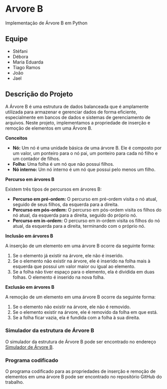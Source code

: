 # Arvore B
Implementação de Árvore B em Python

## Equipe

- Stéfani
- Débora
- Maria Eduarda
- Tiago Ramos
- João
- Jael

## Descrição do Projeto

A Árvore B é uma estrutura de dados balanceada que é amplamente utilizada para armazenar e gerenciar dados de forma eficiente, especialmente em bancos de dados e sistemas de gerenciamento de arquivos. Neste projeto, implementamos a propriedade de inserção e remoção de elementos em uma Árvore B.

**Conceitos**

- **Nó:** Um nó é uma unidade básica de uma árvore B. Ele é composto por um valor, um ponteiro para o nó pai, um ponteiro para cada nó filho e um contador de filhos.
- **Folha:** Uma folha é um nó que não possui filhos.
- **Nó interno:** Um nó interno é um nó que possui pelo menos um filho.

**Percurso em árvores B**

Existem três tipos de percursos em árvores B:

- **Percurso em pré-ordem:** O percurso em pré-ordem visita o nó atual, seguido de seus filhos, da esquerda para a direita.
- **Percurso em pós-ordem:** O percurso em pós-ordem visita os filhos do nó atual, da esquerda para a direita, seguido do próprio nó.
- **Percurso em in-ordem:** O percurso em in-ordem visita os filhos do nó atual, da esquerda para a direita, terminando com o próprio nó.

**Inclusão em árvores B**

A inserção de um elemento em uma árvore B ocorre da seguinte forma:

1. Se o elemento já existir na árvore, ele não é inserido.
2. Se o elemento não existir na árvore, ele é inserido na folha mais à esquerda que possui um valor maior ou igual ao elemento.
3. Se a folha não tiver espaço para o elemento, ela é dividida em duas folhas. O elemento é inserido na nova folha.

**Exclusão em árvores B**

A remoção de um elemento em uma árvore B ocorre da seguinte forma:

1. Se o elemento não existir na árvore, ele não é removido.
2. Se o elemento existir na árvore, ele é removido da folha em que está.
3. Se a folha ficar vazia, ela é fundida com a folha à sua direita.

### Simulador da estrutura de Árvore B

O simulador da estrutura de Árvore B pode ser encontrado no endereço [Simulador de Árvore B](http://www.inf.ufsc.br/~aldo.vw/estruturas/simulador/B.html).

### Programa codificado

O programa codificado para as propriedades de inserção e remoção de elementos em uma árvore B pode ser encontrado no repositório GitHub do trabalho.

